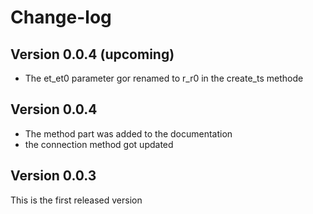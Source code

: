 # Change-log

## Version 0.0.4 (upcoming)
- The et_et0 parameter gor renamed to r_r0 in the create_ts methode

## Version 0.0.4
- The method part was added to the documentation 
- the connection method got updated

## Version 0.0.3
This is the first released version